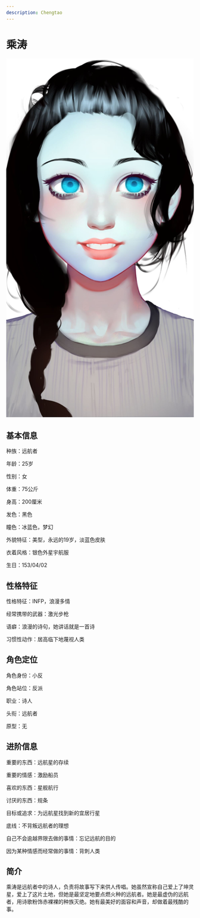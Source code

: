 ```yaml
---
description: Chengtao
---
```


# 乘涛

![乘涛](../../.gitbook/assets/cheng-tao-.jpg)

## **基本信息**

种族：远航者

年龄：25岁

性别：女

体重：75公斤

身高：200厘米

发色：黑色

瞳色：冰蓝色，梦幻

外貌特征：美型，永远的19岁，淡蓝色皮肤

衣着风格：银色外星宇航服

生日：153/04/02

## **性格特征**

性格特征：INFP，浪漫多情

经常携带的武器：激光步枪

语癖：浪漫的诗句，她讲话就是一首诗

习惯性动作：居高临下地蔑视人类

## **角色定位**

角色身份：小反

角色站位：反派

职业：诗人

头衔：远航者

原型：无

## **进阶信息**

重要的东西：远航星的存续

重要的情感：激励船员

喜欢的东西：星舰航行

讨厌的东西：规条

目标或追求：为远航星找到新的宜居行星

底线：不背叛远航者的理想

自己不会逾越界限去做的事情：忘记远航的目的

因为某种情感而经常做的事情：背刺人类

## **简介**

乘涛是远航者中的诗人，负责将故事写下来供人传唱。她虽然宣称自己爱上了坤灵星，爱上了这片土地，但她是最坚定地要点燃火种的远航者。她是最虚伪的远航者，用诗歌粉饰赤裸裸的种族灭绝。她有最美好的面容和声音，却做着最残酷的事。
